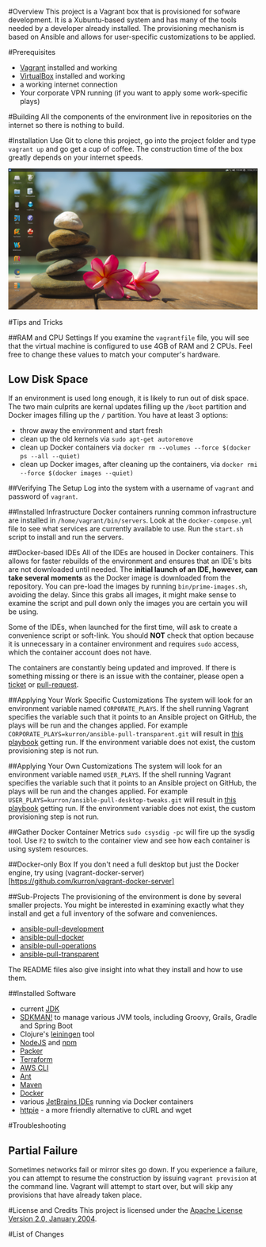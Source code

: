 #Overview
This project is a Vagrant box that is provisioned for sofware development.  It is a Xubuntu-based system and 
has many of the tools needed by a developer already installed.  The provisioning mechanism is based on Ansible 
and allows for user-specific customizations to be applied.

#Prerequisites

* [Vagrant](https://www.vagrantup.com/) installed and working
* [VirtualBox](https://www.virtualbox.org/) installed and working
* a working internet connection
* Your corporate VPN running (if you want to apply some work-specific plays) 

#Building
All the components of the environment live in repositories on the internet so there is nothing to build.

#Installation
Use Git to clone this project, go into the project folder and type `vagrant up` and go get a cup of coffee.  The construction time of the box 
greatly depends on your internet speeds.

![screenshot](screenshot.png)

#Tips and Tricks

##RAM and CPU Settings
If you examine the `vagrantfile` file, you will see that the virtual machine is configured to use 4GB of RAM and
2 CPUs.  Feel free to change these values to match your computer's hardware.

## Low Disk Space
If an environment is used long enough, it is likely to run out of disk space.  The two main culprits are kernal updates 
filling up the `/boot` partition and Docker images filling up the `/` partition.  You have at least 3 options:

* throw away the environment and start fresh
* clean up the old kernels via `sudo apt-get autoremove`
* clean up Docker containers via `docker rm --volumes --force $(docker ps --all --quiet)`
* clean up Docker images, after cleaning up the containers, via `docker rmi --force $(docker images --quiet)`
 
##Verifying The Setup
Log into the system with a username of `vagrant` and password of `vagrant`.

##Installed Infrastructure
Docker containers running common infrastructure are installed in `/home/vagrant/bin/servers`.  Look at the `docker-compose.yml` 
file to see what services are currently available to use.  Run the `start.sh` script to install and run the servers.

##Docker-based IDEs
All of the IDEs are housed in Docker containers.  This allows for faster rebuilds of the environment and ensures that an
IDE's bits are not downloaded until needed.  The **initial launch of an IDE, however, can take several moments** as the Docker image is
downloaded from the repository.  You can pre-load the images by running `bin/prime-images.sh`, avoiding the delay.  Since this
grabs all images, it might make sense to examine the script and pull down only the images you are certain you will be using.

Some of the IDEs, when launched for the first time, will ask to create a convenience script or soft-link.  You should
**NOT** check that option because it is unnecessary in a container environment and requires `sudo` access, which the container
account does not have.

The containers are constantly being updated and improved.  If there is something missing or there is an issue with the container, 
please open a [ticket](https://github.com/kurron/jvm-development-environment/issues) or 
[pull-request](https://github.com/kurron/jvm-development-environment/pulls).

##Applying Your Work Specific Customizations
The system will look for an environment variable named `CORPORATE_PLAYS`.  If the shell running Vagrant specifies the variable 
such that it points to an Ansible project on GitHub, the plays will be run and the changes applied.  For example 
`CORPORATE_PLAYS=kurron/ansible-pull-transparent.git` will result in 
[this playbook](https://github.com/kurron/ansible-pull-transparent.git) getting run.  If the environment variable does 
not exist, the custom provisioning step is not run.

##Applying Your Own Customizations
The system will look for an environment variable named `USER_PLAYS`.  If the shell running Vagrant specifies the variable 
such that it points to an Ansible project on GitHub, the plays will be run and the changes applied.  For example 
`USER_PLAYS=kurron/ansible-pull-desktop-tweaks.git` will result in 
[this playbook](https://github.com/kurron/ansible-pull-desktop-tweaks) getting run.  If the environment variable does 
not exist, the custom provisioning step is not run.

##Gather Docker Container Metrics
`sudo csysdig -pc` will fire up the sysdig tool.  Use `F2` to switch to the container view and see how each container is using
system resources.

##Docker-only Box
If you don't need a full desktop but just the Docker engine, try using (vagrant-docker-server)[https://github.com/kurron/vagrant-docker-server]

##Sub-Projects
The provisioning of the environment is done by several smaller projects.  You might be interested in examining
exactly what they install and get a full inventory of the sofware and conveniences.

* [ansible-pull-development](https://github.com/kurron/ansible-pull-development)
* [ansible-pull-docker](https://github.com/kurron/ansible-pull-docker)
* [ansible-pull-operations](https://github.com/kurron/ansible-pull-operations)
* [ansible-pull-transparent](https://github.com/kurron/ansible-pull-transparent)

The README files also give insight into what they install and how to use them.

##Installed Software

* current [JDK](http://www.oracle.com/technetwork/java/index.html)
* [SDKMAN!](http://sdkman.io/) to manage various JVM tools, including Groovy, Grails, Gradle and Spring Boot
* Clojure's [leiningen](http://leiningen.org/) tool
* [NodeJS](https://nodejs.org/en/) and [npm](https://www.npmjs.com/)
* [Packer](https://packer.io/)
* [Terraform](https://terraform.io/)
* [AWS CLI](https://aws.amazon.com/cli/)
* [Ant](http://ant.apache.org/)
* [Maven](https://maven.apache.org/)
* [Docker](https://www.docker.com/)
* various [JetBrains IDEs](http://www.jetbrains.com/) running via Docker containers
* [httpie](https://github.com/jkbrzt/httpie) - a more friendly alternative to cURL and wget

#Troubleshooting

## Partial Failure
Sometimes networks fail or mirror sites go down. If you experience a failure, you can attempt to resume the construction 
by issuing `vagrant provision` at the command line.  Vagrant will attempt to start over, but will skip any provisions that
have already taken place. 

#License and Credits
This project is licensed under the [Apache License Version 2.0, January 2004](http://www.apache.org/licenses/).

#List of Changes

